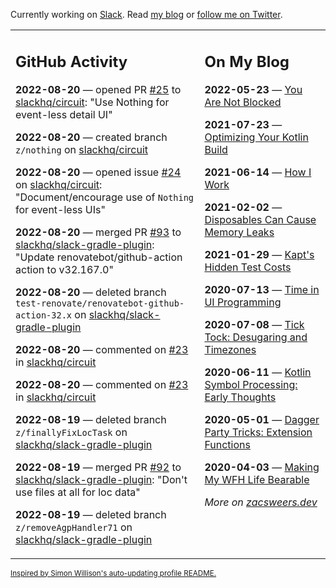 Currently working on [Slack](https://slack.com/). Read [my blog](https://zacsweers.dev/) or [follow me on Twitter](https://twitter.com/ZacSweers).

<table><tr><td valign="top" width="60%">

## GitHub Activity
<!-- githubActivity starts -->
**2022-08-20** — opened PR [#25](https://github.com/slackhq/circuit/pull/25) to [slackhq/circuit](https://github.com/slackhq/circuit): "Use Nothing for event-less detail UI"

**2022-08-20** — created branch `z/nothing` on [slackhq/circuit](https://github.com/slackhq/circuit)

**2022-08-20** — opened issue [#24](https://github.com/slackhq/circuit/issues/24) on [slackhq/circuit](https://github.com/slackhq/circuit): "Document/encourage use of `Nothing` for event-less UIs"

**2022-08-20** — merged PR [#93](https://github.com/slackhq/slack-gradle-plugin/pull/93) to [slackhq/slack-gradle-plugin](https://github.com/slackhq/slack-gradle-plugin): "Update renovatebot/github-action action to v32.167.0"

**2022-08-20** — deleted branch `test-renovate/renovatebot-github-action-32.x` on [slackhq/slack-gradle-plugin](https://github.com/slackhq/slack-gradle-plugin)

**2022-08-20** — commented on [#23](https://github.com/slackhq/circuit/pull/23#issuecomment-1221236928) in [slackhq/circuit](https://github.com/slackhq/circuit)

**2022-08-20** — commented on [#23](https://github.com/slackhq/circuit/pull/23#issuecomment-1221234645) in [slackhq/circuit](https://github.com/slackhq/circuit)

**2022-08-19** — deleted branch `z/finallyFixLocTask` on [slackhq/slack-gradle-plugin](https://github.com/slackhq/slack-gradle-plugin)

**2022-08-19** — merged PR [#92](https://github.com/slackhq/slack-gradle-plugin/pull/92) to [slackhq/slack-gradle-plugin](https://github.com/slackhq/slack-gradle-plugin): "Don't use files at all for loc data"

**2022-08-19** — deleted branch `z/removeAgpHandler71` on [slackhq/slack-gradle-plugin](https://github.com/slackhq/slack-gradle-plugin)
<!-- githubActivity ends -->
</td><td valign="top" width="40%">

## On My Blog
<!-- blog starts -->
**2022-05-23** — [You Are Not Blocked](https://www.zacsweers.dev/you-are-not-blocked/)

**2021-07-23** — [Optimizing Your Kotlin Build](https://www.zacsweers.dev/optimizing-your-kotlin-build/)

**2021-06-14** — [How I Work](https://www.zacsweers.dev/how-i-work/)

**2021-02-02** — [Disposables Can Cause Memory Leaks](https://www.zacsweers.dev/disposables-can-cause-memory-leaks/)

**2021-01-29** — [Kapt's Hidden Test Costs](https://www.zacsweers.dev/kapts-hidden-test-costs/)

**2020-07-13** — [Time in UI Programming](https://www.zacsweers.dev/time-in-ui/)

**2020-07-08** — [Tick Tock: Desugaring and Timezones](https://www.zacsweers.dev/ticktock-desugaring-timezones/)

**2020-06-11** — [Kotlin Symbol Processing: Early Thoughts](https://www.zacsweers.dev/kotlin-symbol-processor-early-thoughts/)

**2020-05-01** — [Dagger Party Tricks: Extension Functions](https://www.zacsweers.dev/dagger-party-tricks-extension-functions/)

**2020-04-03** — [Making My WFH Life Bearable](https://www.zacsweers.dev/making-wfh-life-bearable/)
<!-- blog ends -->
_More on [zacsweers.dev](https://zacsweers.dev/)_
</td></tr></table>

<sub><a href="https://simonwillison.net/2020/Jul/10/self-updating-profile-readme/">Inspired by Simon Willison's auto-updating profile README.</a></sub>